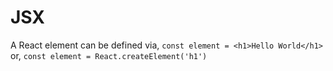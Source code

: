 # JSX

A React element can be defined via,
`const element = <h1>Hello World</h1>`
or,
`const element = React.createElement('h1')`
